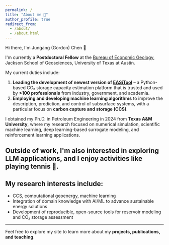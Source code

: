 ```yaml
---
permalink: /
title: "About me 👋"
author_profile: true
redirect_from: 
  - /about/
  - /about.html
---
```


Hi there, I'm Jungang (Gordon) Chen 🐳  

I'm currently a **Postdoctoral Fellow** at the [Bureau of Economic Geology](https://www.beg.utexas.edu/), Jackson School of Geosciences, University of Texas at Austin.  

My current duties include:  
1. **Leading the development of newest version of [EASiTool](https://gccc.beg.utexas.edu/easitool)** – a Python-based CO₂ storage capacity estimation platform that is trusted and used by **>100 professionals** from industry, government, and academia.  
2. **Employing and developing machine learning algorithms** to improve the description, prediction, and control of subsurface systems, with a particular focus on **carbon capture and storage (CCS)**.

I obtained my Ph.D. in Petroleum Engineering in 2024 from **Texas A&M University**, where my research focused on numerical simulation, scientific machine learning, deep learning-based surrogate modeling, and reinforcement learning applications.  

Outside of work, I'm also interested in exploring **LLM applications**, and I enjoy activities like **playing tennis 🎾**.  
---

## My research interests include:

- CCS, computational geoenergy, machine learning
- Integration of domain knowledge with AI/ML to advance sustainable energy solutions  
- Development of reproducible, open-source tools for reservoir modeling and CO₂ storage assessment  

---

Feel free to explore my site to learn more about my **projects, publications, and teaching**.
